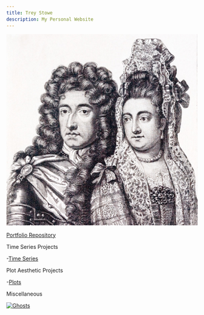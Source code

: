 ```yaml
---
title: Trey Stowe
description: My Personal Website
---
```


![William & Mary](/WM.jpg)

[Portfolio Repository](https://github.com/stow13/Porfolio-Repository)


Time Series Projects

-[Time Series](/timeseries/index.md)


Plot Aesthetic Projects

-[Plots](/plots/index.md)


Miscellaneous

[![Ghosts](https://img.youtube.com/vi/OjPWU_DM-ak/0.jpg)](https://www.youtube.com/watch?v=OjPWU_DM-ak)
